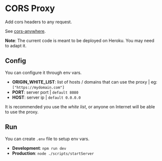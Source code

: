 # CORS Proxy

Add cors headers to any request.

See [cors-anywhere](https://www.npmjs.com/package/cors-anywhere).

__Note__: The current code is meant to be deployed on Heroku. You may need to adapt it.

## Config

You can configure it through env vars.

* __ORIGIN_WHITE_LIST__: list of hosts / domains that can use the proxy | eg: `["https://mydomain.com"]`
* __PORT__: server port | `default 8080`
* __HOST__: server ip | `default 0.0.0.0`

It is recommended you use the _white list_, or anyone on Internet will be able to use the proxy.

## Run

You can create `.env` file to setup env vars.

* __Development__: `npm run dev`
* __Production__: `node ./scripts/startServer`
